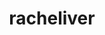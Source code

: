 ---
title: racheliver
github: https://github.com/racheliver
mode: dark
transition: 3s
archetype:
  - Little Bit of Everything
---